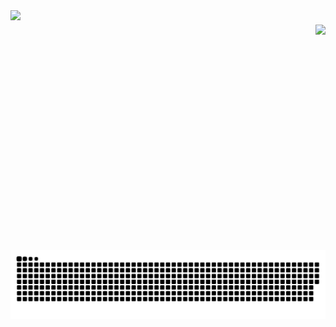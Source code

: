 <img align="left" style="height: 40vw;" src="https://media.discordapp.net/attachments/1064573636578656336/1075516274840449094/ReadyPlayerMe-Avatar_9_1.png" />

###

<img align="right" src="https://visitor-badge.laobi.icu/badge?page_id=l3.l3&left_color=darkgreen&right_color=mediumseagreen&left_text=Visitors" />

![snake gif](https://github.com/l3on06/l3on06/blob/output/github-contribution-grid-snake.svg)
